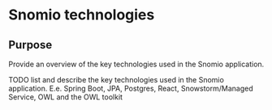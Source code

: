 # Snomio technologies

## Purpose

Provide an overview of the key technologies used in the Snomio application.

TODO list and describe the key technologies used in the Snomio application. E.e. Spring Boot, JPA,
Postgres, React, Snowstorm/Managed Service, OWL and the OWL toolkit